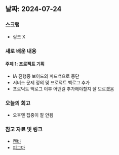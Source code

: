 ## 날짜: 2024-07-24

### 스크럼
- 링크 X

### 새로 배운 내용
#### 주제 1: 프로젝트 기획
- IA 진행중 보이드의 피드백으로 중단
- 서비스 문제 정의 및 프로덕트 백로그 추가
- 프로덕트 백로그 이후 어떤걸 추가해야할지 잘 모르겠음


### 오늘의 회고
- 오후엔 집중이 잘 안됨

### 참고 자료 및 링크
- [캔바](https://www.canva.com/design/DAGLou5ecds/nN17CkgOwou2_sbx0QDWbg/edit)
- [피그마](https://www.figma.com/design/eNCogYI1nbVuMpB6JUOHaT/team2?node-id=1-2)
